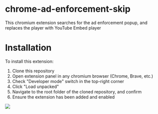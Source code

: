 # chrome-ad-enforcement-skip

 This chromium extension searches for the ad enforcement popup, and replaces the player with YouTube Embed player

# Installation

To install this extension: 
1. Clone this repository
2. Open extension panel in any chromium browser (Chrome, Brave, etc.)
3. Check "Developer mode" switch in the top-right corner
4. Click "Load unpacked"
5. Navigate to the root folder of the cloned repository, and confirm
6. Ensure the extension has been added and enabled
<img src="https://i.imgur.com/7EBr5hX.png"/>


